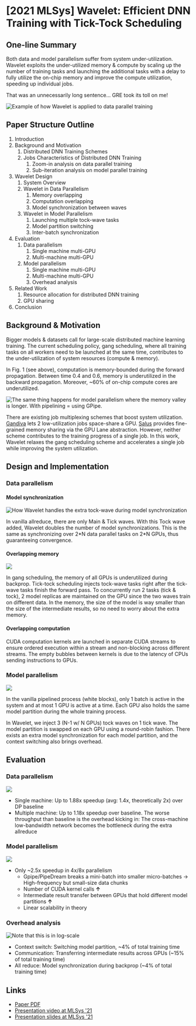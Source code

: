 # \[2021 MLSys] Wavelet: Efficient DNN Training with Tick-Tock Scheduling

## One-line Summary

Both data and model parallelism suffer from system under-utilization. Wavelet exploits the under-utilized memory & compute by scaling up the number of training tasks and launching the additional tasks with a delay to fully utilize the on-chip memory and improve the compute utilization, speeding up individual jobs.

That was an unnecessarily long sentence... GRE took its toll on me!

![Example of how Wavelet is applied to data parallel training](<../../.gitbook/assets/Screen Shot 2021-05-11 at 8.05.32 PM.png>)

## Paper Structure Outline

1. Introduction
2. Background and Motivation
   1. Distributed DNN Training Schemes
   2. Jobs Characteristics of Distributed DNN Training
      1. Zoom-in analysis on data parallel training
      2. Sub-iteration analysis on model parallel training
3. Wavelet Design
   1. System Overview
   2. Wavelet in Data Parallelism
      1. Memory overlapping
      2. Computation overlapping
      3. Model synchronization between waves
   3. Wavelet in Model Parallelism
      1. Launching multiple tock-wave tasks
      2. Model partition switching
      3. Inter-batch synchronization
4. Evaluation
   1. Data parallelism
      1. Single machine multi-GPU
      2. Multi-machine multi-GPU
   2. Model parallelism
      1. Single machine multi-GPU
      2. Multi-machine multi-GPU
      3. Overhead analysis
5. Related Work
   1. Resource allocation for distributed DNN training
   2. GPU sharing
6. Conclusion

## Background & Motivation

Bigger models & datasets call for large-scale distributed machine learning training. The current scheduling policy, gang scheduling, where all training tasks on all workers need to be launched at the same time, contributes to the under-utilization of system resources (compute & memory).

In Fig. 1 (see above), computation is memory-bounded during the forward propagation. Between time 0.4 and 0.6, memory is underutilized in the backward propagation. Moreover, \~60% of on-chip compute cores are underutilized.

![The same thing happens for model parallelism where the memory valley is longer. With pipelining = using GPipe.](<../../.gitbook/assets/Screen Shot 2021-05-11 at 8.09.48 PM.png>)

There are existing job multiplexing schemes that boost system utilization. [Gandiva](gandiva-introspective-cluster-scheduling-for-deep-learning.md) lets 2 low-utilization jobs space-share a GPU. [Salus](2020-sigcomm-reducto-on-camera-filtering-for-resource-efficient-real-time-video-analytics/salus-fine-grained-gpu-sharing-primitives-for-deep-learning-applications.md) provides fine-grained memory sharing via the GPU Lane abstraction. However, neither scheme contributes to the training progress of a single job. In this work, Wavelet relaxes the gang scheduling scheme and accelerates a single job while improving the system utilization.

## Design and Implementation

### Data parallelism

#### Model synchronization

![How Wavelet handles the extra tock-wave during model synchronization](<../../.gitbook/assets/Screen Shot 2021-05-11 at 8.18.40 PM.png>)

In vanilla allreduce, there are only Main & Tick waves. With this Tock wave added, Wavelet doubles the number of model synchronizations. This is the same as synchronizing over 2\*N data parallel tasks on 2\*N GPUs, thus guaranteeing convergence. &#x20;

#### Overlapping memory

![](<../../.gitbook/assets/Screen Shot 2021-05-11 at 8.22.16 PM.png>)

In gang scheduling, the memory of all GPUs is underutilized during backprop. Tick-tock scheduling injects tock-wave tasks right after the tick-wave tasks finish the forward pass. To concurrently run 2 tasks (tick & tock), 2 model replicas are maintained on the GPU since the two waves train on different data. In the memory, the size of the model is way smaller than the size of the intermediate results, so no need to worry about the extra memory.

#### Overlapping computation

CUDA computation kernels are launched in separate CUDA streams to ensure ordered execution within a stream and non-blocking across different streams. The empty bubbles between kernels is due to the latency of CPUs sending instructions to GPUs.

### Model parallelism

![](<../../.gitbook/assets/Screen Shot 2021-05-11 at 8.27.24 PM.png>)

In the vanilla pipelined process (white blocks), only 1 batch is active in the system and at most 1 GPU is active at a time. Each GPU also holds the same model partition during the whole training process.

In Wavelet, we inject 3 (N-1 w/ N GPUs) tock waves on 1 tick wave. The model partition is swapped on each GPU using a round-robin fashion. There exists an extra model synchronization for each model partition, and the context switching also brings overhead.

## Evaluation

### Data parallelism

![](https://lh4.googleusercontent.com/VsZF6a3W2RzY3BYXFP7kHY7GKpLN-5VyPr01iWp9PiBj0c6iOypabT8VcZ0GCe6P9KqBqUqkhzxi\_ssKLUIvzYhONHTu-fGPuilYAt\_MKiiqag0o-ffGhyAYYOKh6eM4vydfTl\_1O8E)

* Single machine: Up to 1.88x speedup (avg: 1.4x, theoretically 2x) over DP baseline
* Multiple machine: Up to 1.18x speedup over baseline. The worse throughput than baseline is the overhead kicking in: The cross-machine low-bandwidth network becomes the bottleneck during the extra allreduce

### Model parallelism

![](https://lh3.googleusercontent.com/cXWkPGS1OhaFhnrv2vvFVuNrTm1ySzDU9JuHMIBS2\_x9rLsul1nIJrzYAm8nPEDQa47hHXG2mUmw\_U3gTRAoBV1Fnwy\_c9LrqDRDkpxOjhqFD\_l9E38gbwHVyBJiVfhz99gzTLbJ79k)

* Only \~2.5x speedup in 4x/8x parallelism
  * Gpipe/PipeDream breaks a mini-batch into smaller micro-batches -> High-frequency but small-size data chunks
  * Number of CUDA kernel calls **↑**
  * Intermediate result transfer between GPUs that hold different model partitions **↑**
  * Linear scalability in theory

### Overhead analysis

![Note that this is in log-scale](https://lh3.googleusercontent.com/RTdgfup\_rPnHzhgPbMq\_1eflWzzhpgvO7W7aSB0pousFIRUQ6cokC8gVYZ5K\_wZ\_e1mXOxGm7FBnHpGInHYltnTsbtW9aKmZNl6v6k9dYw0\_iQ3rwulgMpqn-gXGeqlNKGYe6pmdNRs)

* Context switch: Switching model partition, \~4% of total training time
* Communication: Transferring intermediate results across GPUs (\~15% of total training time)
* All reduce: Model synchronization during backprop (\~4% of total training time)

## Links

* [Paper PDF](https://proceedings.mlsys.org/paper/2021/file/c81e728d9d4c2f636f067f89cc14862c-Paper.pdf)
* [Presentation video at MLSys '21](https://mlsys.org/virtual/2021/oral/1586)
* [Presentation slides at MLSys '21](https://mlsys.org/virtual/2021/oral/1586)
